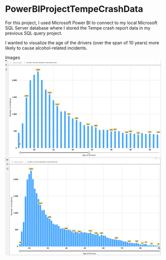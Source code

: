 # PowerBIProjectTempeCrashData
For this project, I used Microsoft Power BI to connect to my local Microsoft SQL Server database where I stored the Tempe crash report data in my previous SQL query project.<br>

I wanted to visualize the age of the drivers (over the span of 10 years) more likely to cause alcohol-related incidents.

Images<br>
![alt_text](https://github.com/jtylerdawkins/PowerBIProjectTempeCrashData/blob/main/PowerBITempeCrashProjectPic1.PNG?raw=true)
![alt_text](https://github.com/jtylerdawkins/PowerBIProjectTempeCrashData/blob/main/PowerBITempeCrashProjectPic2.PNG?raw=true)
